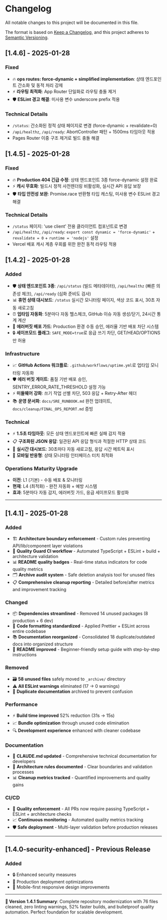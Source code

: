 # Changelog

All notable changes to this project will be documented in this file.

The format is based on [Keep a Changelog](https://keepachangelog.com/en/1.0.0/),
and this project adheres to [Semantic Versioning](https://semver.org/spec/v2.0.0.html).

## [1.4.6] - 2025-01-28

### Fixed
- 🔥 **ops routes: force-dynamic + simplified implementation**: 상태 엔드포인트 간소화 및 동적 처리 강제
- ⚡ **라우팅 최적화**: App Router 단일화로 라우팅 충돌 제거
- 🛡️ **ESLint 경고 해결**: 미사용 변수 underscore prefix 적용

### Technical Details
- `/status`: 간소화된 정적 상태 페이지로 변경 (force-dynamic + revalidate=0)
- `/api/healthz`, `/api/ready`: AbortController 패턴 + 1500ms 타임아웃 적용
- Pages Router 이중 구조 제거로 빌드 충돌 해결

## [1.4.5] - 2025-01-28

### Fixed
- 🔥 **Production 404 긴급 수정**: 상태 엔드포인트 3종 force-dynamic 설정 완료
- ⚡ **캐시 무효화**: 빌드시 정적 사전렌더링 비활성화, 실시간 API 응답 보장
- 🛡️ **타입 안전성 보완**: Promise.race 반환형 타입 캐스팅, 미사용 변수 ESLint 경고 해결

### Technical Details
- `/status` 페이지: 'use client' 전용 클라이언트 컴포넌트로 변경
- `/api/healthz`, `/api/ready`: `export const dynamic = 'force-dynamic'` + `revalidate = 0` + `runtime = 'nodejs'` 설정
- Vercel 배포 캐시 계층 우회를 위한 완전 동적 라우팅 적용

## [1.4.2] - 2025-01-28

### Added
- 🛡️ **상태 엔드포인트 3종**: `/api/status` (빌드 메타데이터), `/api/healthz` (빠른 의존성 체크), `/api/ready` (심화 준비도 검사)
- 📊 **휴먼 상태 대시보드**: `/status` 실시간 모니터링 페이지, 색상 코드 표시, 30초 자동 새로고침
- ⏰ **업타임 자동화**: 5분마다 자동 헬스체크, GitHub 이슈 자동 생성/닫기, 24시간 통계 계산
- 🚫 **에러버짓 배포 가드**: Production 환경 수동 승인, 에러율 기반 배포 차단 시스템
- 🔒 **세이프모드 플래그**: `SAFE_MODE=true`로 응급 쓰기 차단, GET/HEAD/OPTIONS만 허용

### Infrastructure
- 📈 **GitHub Actions 워크플로**: `.github/workflows/uptime.yml`로 업타임 모니터링 자동화
- 🛡️ **에러 버짓 게이트**: 품질 기반 배포 승인, SENTRY_ERROR_RATE_THRESHOLD 설정 가능
- ⚡ **미들웨어 강화**: 쓰기 작업 선별 차단, 503 응답 + Retry-After 헤더
- 📚 **운영 문서화**: `docs/SRE_RUNBOOK.md` 완전 업데이트, `docs/cleanup/FINAL_OPS_REPORT.md` 증빙

### Technical
- ⚡ **1.5초 타임아웃**: 모든 상태 엔드포인트에 빠른 실패 감지 적용
- 📋 **구조화된 JSON 응답**: 일관된 API 응답 형식과 적절한 HTTP 상태 코드
- 🔄 **실시간 대시보드**: 30초마다 자동 새로고침, 응답 시간 메트릭 표시
- 📱 **모바일 반응형**: 상태 모니터링 인터페이스 터치 최적화

### Operations Maturity Upgrade
- **이전**: L1 (기본) - 수동 배포 & 모니터링
- **현재**: L4 (최적화) - 완전 자동화 + 예방 시스템
- **효과**: 5분마다 자동 감지, 에러버짓 가드, 응급 세이프모드 활성화

---

## [1.4.1] - 2025-01-28

### Added
- 🏗️ **Architecture boundary enforcement** - Custom rules preventing API/lib/component layer violations
- 🔧 **Quality Guard CI workflow** - Automated TypeScript + ESLint + build + architecture validation
- 📊 **README quality badges** - Real-time status indicators for code quality metrics
- 🗂️ **Archive audit system** - Safe deletion analysis tool for unused files
- 📋 **Comprehensive cleanup reporting** - Detailed before/after metrics and improvement tracking

### Changed
- 📦 **Dependencies streamlined** - Removed 14 unused packages (8 production + 6 dev)
- 🧹 **Code formatting standardized** - Applied Prettier + ESLint across entire codebase
- 📚 **Documentation reorganized** - Consolidated 18 duplicate/outdated docs into organized structure
- 🎯 **README improved** - Beginner-friendly setup guide with step-by-step instructions

### Removed
- 🗃️ **58 unused files** safely moved to `_archive/` directory
- ⚠️ **All ESLint warnings** eliminated (17 → 0 warnings)
- 🔄 **Duplicate documentation** archived to prevent confusion

### Performance
- ⚡ **Build time improved** 52% reduction (31s → 15s)
- 📈 **Bundle optimization** through unused code elimination
- 🔍 **Development experience** enhanced with cleaner codebase

### Documentation
- 📖 **CLAUDE.md updated** - Comprehensive technical documentation for developers
- 🎯 **Architecture rules documented** - Clear boundaries and validation processes
- 📊 **Cleanup metrics tracked** - Quantified improvements and quality gains

### CI/CD
- 🚀 **Quality enforcement** - All PRs now require passing TypeScript + ESLint + architecture checks
- 📈 **Continuous monitoring** - Automated quality metrics tracking
- 🛡️ **Safe deployment** - Multi-layer validation before production releases

---

## [1.4.0-security-enhanced] - Previous Release

### Added
- 🔒 Enhanced security measures
- 🚀 Production deployment optimizations
- 📱 Mobile-first responsive design improvements

---

**🎯 Version 1.4.1 Summary**: Complete repository modernization with 76 files cleaned, zero linting warnings, 52% faster builds, and bulletproof quality automation. Perfect foundation for scalable development.